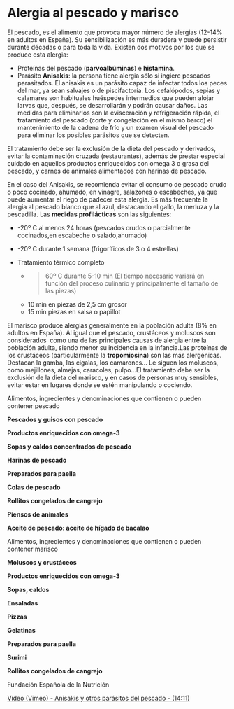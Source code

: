 # Alergia al pescado y marisco

El pescado, es el alimento que provoca mayor número de alergias (12-14% en adultos en España). Su sensibilización es más duradera y puede persistir durante décadas o para toda la vida. Existen dos motivos por los que se produce esta alergia:

*   Proteínas del pescado (**parvoalbúminas**) e **histamina**.
*   Parásito **Anisakis**: la persona tiene alergia sólo si ingiere pescados parasitados. El anisakis es un parásito capaz de infectar todos los peces del mar, ya sean salvajes o de piscifactoría. Los cefalópodos, sepias y calamares son habituales huéspedes intermedios que pueden alojar larvas que, después, se desarrollarán y podrán causar daños. Las medidas para eliminarlos son la evisceración y refrigeración rápida, el tratamiento del pescado (corte y congelación en el mismo barco) el mantenimiento de la cadena de frío y un examen visual del pescado para eliminar los posibles parásitos que se detecten.

El tratamiento debe ser la exclusión de la dieta del pescado y derivados, evitar la contaminación cruzada (restaurantes), además de prestar especial cuidado en aquellos productos enriquecidos con omega 3 o grasa del pescado, y carnes de animales alimentados con harinas de pescado.

En el caso del Anisakis, se recomienda evitar el consumo de pescado crudo o poco cocinado, ahumado, en vinagre, salazones o escabeches, ya que puede aumentar el riego de padecer esta alergia. Es más frecuente la alergia al pescado blanco que al azul, destacando el gallo, la merluza y la pescadilla. Las **medidas profilácticas** son las siguientes:

*   -20º C al menos 24 horas (pescados crudos o parcialmente cocinados,en escabeche o salado,ahumado)

*   -20º C durante 1 semana (frigoríficos de 3 o 4 estrellas)

*   Tratamiento térmico completo
    *   >60º C durante 5-10 min (El tiempo necesario variará en función del proceso culinario y principalmente el tamaño de las piezas)
    *   10 min en piezas de 2,5 cm grosor
    *   15 min piezas en salsa o papillot

El marisco produce alergias generalmente en la población adulta (8% en adultos en España). Al igual que el pescado, crustáceos y moluscos son considerados  como una de las principales causas de alergia entre la población adulta, siendo menor su incidencia en la infancia.Las proteínas de los crustáceos (particularmente la **tropomiosina**) son las más alergénicas. Destacan la gamba, las cigalas, los camarones… Le siguen los moluscos, como mejillones, almejas, caracoles, pulpo…El tratamiento debe ser la exclusión de la dieta del marisco, y en casos de personas muy sensibles, evitar estar en lugares donde se estén manipulando o cociendo.

Alimentos, ingredientes y denominaciones que contienen o pueden contener pescado

**Pescados y guisos con pescado**

**Productos enriquecidos con omega-3**

**Sopas y caldos concentrados de pescado**

**Harinas de pescado**

**Preparados para paella**

**Colas de pescado**

**Rollitos congelados de cangrejo**

**Piensos de animales**

**Aceite de pescado: aceite de hígado de bacalao**

Alimentos, ingredientes y denominaciones que contienen o pueden contener marisco

**Moluscos y crustáceos**

**Productos enriquecidos con omega-3**

**Sopas, caldos**

**Ensaladas**

**Pizzas**

**Gelatinas**

**Preparados para paella**

**Surimi**

**Rollitos congelados de cangrejo**

Fundación Española de la Nutrición

[Vídeo (Vimeo) - Anisakis y otros parásitos del pescado - (14:11)](https://vimeo.com/102578584)